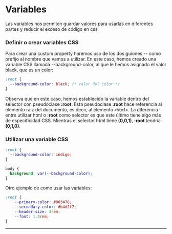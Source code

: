 # Variables

Las variables nos permiten guardar valores para usarlas en diferentes partes y reducir el exceso de código en css.

### Definir o crear variables CSS

Para crear una custom property haremos uso de los dos guiones -- como prefijo al nombre que vamos a utilizar. En este caso, hemos creado una variable CSS llamada --background-color, al que le hemos asignado el valor black, que es un color:

```css
:root {
  --background-color: black; /* valor del color */
}
```

Observa que en este caso, hemos establecido la variable dentro del selector con pseudoclase **:root**. Esta pseudoclase **:root** hace referencia al elemento raíz del documento, es decir, al elemento `<html>`. La diferencia entre utilizar html o **:root** como selector es que este último tiene algo más de especificidad CSS. Mientras el selector html tiene **(0,0,1)**, **:root** tendría **(0,1,0)**.

### Utilizar una variable CSS

```css
:root {
  --background-color: indigo;
}

body {
  background: var(--background-color);
}
```

Otro ejemplo de como usar las variables:

```css
:root {
    --primary-color: #003476;
    --secundary-color: #b4d2f7;
    --header-size: 4rem;
    --font: 1.8rem;
}
```

---
